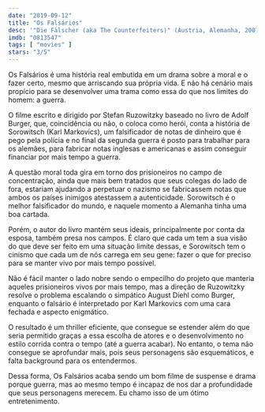 ```yaml
---
date: "2019-09-12"
title: "Os Falsários"
desc: '"Die Fälscher (aka The Counterfeiters)" (Áustria, Alemanha, 2007), escrito por Adolf Burger e Stefan Ruzowitzky, dirigido por Stefan Ruzowitzky, com Karl Markovics, August Diehl e Devid Striesow.'
imdb: "0813547"
tags: [ "movies" ]
stars: "3/5"
---
```

Os Falsários é uma história real embutida em um drama sobre a moral e o fazer certo, mesmo que arriscando sua própria vida. E não há cenário mais propício para se desenvolver uma trama como essa do que nos limites do homem: a guerra.

O filme escrito e dirigido por Stefan Ruzowitzky baseado no livro de Adolf Burger, que, coincidência ou não, o coloca como herói, conta a história de Sorowitsch (Karl Markovics), um falsificador de notas de dinheiro que é pego pela polícia e no final da segunda guerra é posto para trabalhar para os alemães, para fabricar notas inglesas e americanas e assim conseguir financiar por mais tempo a guerra.

A questão moral toda gira em torno dos prisioneiros no campo de concentração, ainda que mais bem tratados que seus colegas do lado de fora, estariam ajudando a perpetuar o nazismo se fabricassem notas que ambos os países inimigos atestassem a autenticidade. Sorowitsch é o melhor falsificador do mundo, e naquele momento a Alemanha tinha uma boa cartada.

Porém, o autor do livro mantém seus ideais, principalmente por conta da esposa, também presa nos campos. É claro que cada um tem a sua visão do que deve ser feito em uma situação limite dessas, e Sorowitsch tem o cinismo que cada um de nós carrega em seu gene: fazer o que for preciso para se manter vivo por mais tempo possível.

Não é fácil manter o lado nobre sendo o empecilho do projeto que manteria aqueles prisioneiros vivos por mais tempo, mas a direção de Ruzowitzky resolve o problema escalando o simpático August Diehl como Burger, enquanto o falsário é interpretado por Karl Markovics com uma cara fechada e aspecto enigmático.

O resultado é um thriller eficiente, que consegue se estender além do que seria permitido graças a essa escolha de atores e o desenvolvimento no estilo corrida contra o tempo (até a guerra acabar). No entanto, o tema não consegue se aprofundar mais, pois seus personagens são esquemáticos, e falta background para os entendermos.

Dessa forma, Os Falsários acaba sendo um bom filme de suspense e drama porque guerra, mas ao mesmo tempo é incapaz de nos dar a profundidade que seus personagens merecem. Eu chamo isso de um ótimo entretenimento.
